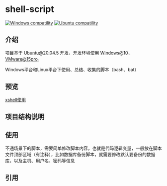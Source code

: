 # shell-script

<p>
  <a href="https://www.microsoft.com/zh-cn"><img src="https://img.shields.io/badge/Windows-%3E=10-green.svg" alt="Windows compatility"></a>
  <a href="https://ubuntu.com/download/server"><img src="https://img.shields.io/badge/Ubuntu-%3E=20.04.5-blue.svg" alt="Ubuntu compatility"></a>
</p>

## 介绍

项目基于 [Ubuntu@20.04.5](https://ubuntu.com/download/server) 开发，开发环境使用 [Windows@10](https://www.microsoft.com/zh-cn)，[VMware@15pro](https://www.vmware.com/cn.html)。

Windows平台和Linux平台下使用、总结、收集的脚本（bash、bat）

## 预览

[xshell使用](images/script-01.png)

## 项目结构说明

## 使用

不通场景下的脚本，需要简单修改脚本内容，也就是代码逻辑变量，一般放在脚本文件顶部区域（有注释），比如数据库备份脚本，就需要修改默认要备份的数据库，以及主机、用户名、密码等信息

## 引用
